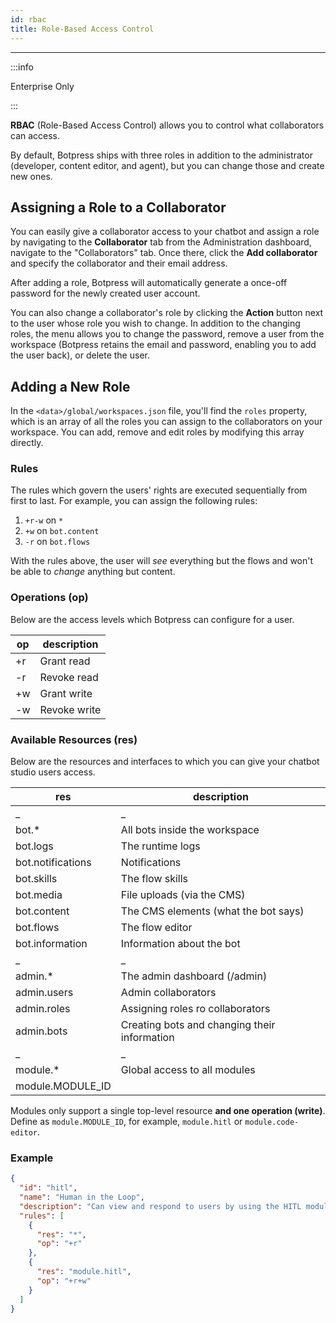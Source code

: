 ```yaml
---
id: rbac
title: Role-Based Access Control
---
```


---------------

:::info

Enterprise Only

:::

**RBAC** (Role-Based Access Control) allows you to control what collaborators can access.

By default, Botpress ships with three roles in addition to the administrator (developer, content editor, and agent), but you can change those and create new ones.


## Assigning a Role to a Collaborator

You can easily give a collaborator access to your chatbot and assign a role by navigating to the  **Collaborator** tab from the Administration dashboard, navigate to the "Collaborators" tab. Once there, click the **Add collaborator** and specify the collaborator and their email address.

After adding a role, Botpress will automatically generate a once-off password for the newly created user account. 

You can also change a collaborator's role by clicking the **Action** button next to the user whose role you wish to change. In addition to the changing roles, the menu allows you to change the password, remove a user from the workspace (Botpress retains the email and password, enabling you to add the user back), or delete the user. 

## Adding a New Role

In the `<data>/global/workspaces.json` file, you'll find the `roles` property, which is an array of all the roles you can assign to the collaborators on your workspace. You can add, remove and edit roles by modifying this array directly.

### Rules

The rules which govern the users' rights are executed sequentially from first to last. For example, you can assign the following rules:

1. `+r-w` on `*`
2. `+w` on `bot.content`
3. `-r` on `bot.flows`

With the rules above, the user will _see_ everything but the flows and won't be able to _change_ anything but content.

### Operations (op)
Below are the access levels which Botpress can configure for a user.

| op  | description  |
| --- | ------------ |
| +r  | Grant read   |
| -r  | Revoke read  |
| +w  | Grant write  |
| -w  | Revoke write |

### Available Resources (res)
Below are the resources and interfaces to which you can give your chatbot studio users access.

| res               | description                                  |
| ----------------- | -------------------------------------------- |
| \_                | \_                                           |
| bot.\*            | All bots inside the workspace                |
| bot.logs          | The runtime logs                             |
| bot.notifications | Notifications                                |
| bot.skills        | The flow skills                              |
| bot.media         | File uploads (via the CMS)                   |
| bot.content       | The CMS elements (what the bot says)         |
| bot.flows         | The flow editor                              |
| bot.information   | Information about the bot                    |
| \_                | \_                                           |
| admin.\*          | The admin dashboard (/admin)                 |
| admin.users       | Admin collaborators                          |
| admin.roles       | Assigning roles ro collaborators             |
| admin.bots        | Creating bots and changing their information |
| \_                | \_                                           |
| module.\*         | Global access to all modules                 |
| module.MODULE_ID  |                                              |

Modules only support a single top-level resource **and one operation (write)**. Define as `module.MODULE_ID`, for example, `module.hitl` or `module.code-editor`.

### Example

```json
{
  "id": "hitl",
  "name": "Human in the Loop",
  "description": "Can view and respond to users by using the HITL module",
  "rules": [
    {
      "res": "*",
      "op": "+r"
    },
    {
      "res": "module.hitl",
      "op": "+r+w"
    }
  ]
}
```
